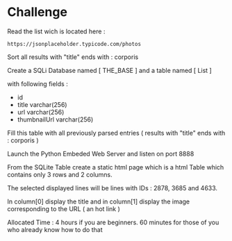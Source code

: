 # Challenge

Read the list wich is located here :

	https://jsonplaceholder.typicode.com/photos

Sort all results with "title" ends with  : corporis 

Create a SQLi Database named [ THE_BASE ] and a table named [ List ]

with following fields :

- id
- title varchar(256)
- url varchar(256)
- thumbnailUrl varchar(256)

Fill this table with all previously parsed entries ( results with "title" ends with  : corporis  )

Launch the Python Embeded Web Server and listen on port 8888

From the SQLite Table create a static html page which is a html Table which contains only 3 rows and 2 columns.

The selected displayed lines will be lines with IDs : 2878, 3685 and 4633.

In column[0] display the title and in column[1] display the image corresponding to the URL ( an hot link )

Allocated Time : 4 hours if you are beginners.   60 minutes for those of you who already know how to do that